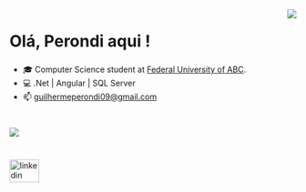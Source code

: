 <img src="https://media1.tenor.com/m/-CQ473YQu3MAAAAd/i-can%27t-wait-billy.gif" align="right">
<h1 align="left">Olá, Perondi aqui !</h1>

###

- :mortar_board: Computer Science student at [Federal University of ABC](https://www.ufabc.edu.br/).
- :computer: .Net | Angular | SQL Server
- :mailbox: guilhermeperondi09@gmail.com

###

<br>

<div align="left">
   <img src="https://skillicons.dev/icons?i=angular,cs,dotnet,mysql" />
</div>

###

<br>
<div align="left">
  <a href="https://linkedin.com/in/guilherme perondi"><img src="https://raw.githubusercontent.com/maurodesouza/profile-readme-generator/master/src/assets/icons/social/linkedin/default.svg" width="52" height="40" alt="linkedin logo"  /></a> 
</div>

###
